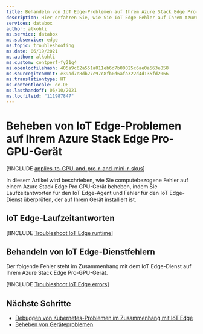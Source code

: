 ```yaml
---
title: Behandeln von IoT Edge-Problemen auf Ihrem Azure Stack Edge Pro-Gerät mit GPU| Microsoft-Dokumentation
description: Hier erfahren Sie, wie Sie IoT Edge-Fehler auf Ihrem Azure Stack Edge Pro-GPU-Gerät beheben.
services: databox
author: alkohli
ms.service: databox
ms.subservice: edge
ms.topic: troubleshooting
ms.date: 06/19/2021
ms.author: alkohli
ms.custom: contperf-fy21q4
ms.openlocfilehash: 405a9c62a551a011eb6d7b00025c6ae0a563e858
ms.sourcegitcommit: e39ad7e8db27c97c8fb0d6afa322d4d135fd2066
ms.translationtype: HT
ms.contentlocale: de-DE
ms.lasthandoff: 06/10/2021
ms.locfileid: "111987847"
---
```

# <a name="troubleshoot-iot-edge-issues-on-your-azure-stack-edge-pro-gpu-device"></a>Beheben von IoT Edge-Problemen auf Ihrem Azure Stack Edge Pro-GPU-Gerät 

[!INCLUDE [applies-to-GPU-and-pro-r-and-mini-r-skus](../../includes/azure-stack-edge-applies-to-gpu-pro-r-mini-r-sku.md)]

In diesem Artikel wird beschrieben, wie Sie computebezogene Fehler auf einem Azure Stack Edge Pro GPU-Gerät beheben, indem Sie Laufzeitantworten für den IoT Edge-Agent und Fehler für den IoT Edge-Dienst überprüfen, der auf Ihrem Gerät installiert ist.

## <a name="review-iot-edge-runtime-responses"></a>IoT Edge-Laufzeitantworten

[!INCLUDE [Troubleshoot IoT Edge runtime](../../includes/azure-stack-edge-iot-troubleshoot-compute.md)]

## <a name="troubleshoot-iot-edge-service-errors"></a>Behandeln von IoT Edge-Dienstfehlern

Der folgende Fehler steht im Zusammenhang mit dem IoT Edge-Dienst auf Ihrem Azure Stack Edge Pro-GPU-Gerät.

[!INCLUDE [Troubleshoot IoT Edge errors](../../includes/azure-stack-edge-iot-troubleshoot-compute-error-detail.md)]


## <a name="next-steps"></a>Nächste Schritte

- [Debuggen von Kubernetes-Problemen im Zusammenhang mit IoT Edge](azure-stack-edge-gpu-connect-powershell-interface.md#debug-kubernetes-issues-related-to-iot-edge)
- [Beheben von Geräteproblemen](azure-stack-edge-gpu-troubleshoot.md)